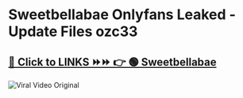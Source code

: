 
 # Sweetbellabae Onlyfans Leaked - Update Files ozc33

## <h2><a href="https://clipsfans.com/Sweetbellabae&ref=git">🔗 Click to LINKS ⏩⏩ 👉 🟢 Sweetbellabae </a></h2>

<a href="https://clipsfans.com/Sweetbellabae&ref=git" rel="nofollow" data-target="animated-image.originalLink"><img src="https://i.ibb.co.com/xMMVF88/686577567.gif" alt="Viral Video Original" style="max-width: 100%; display: inline-block;" data-target="animated-image.originalImage"></a>

